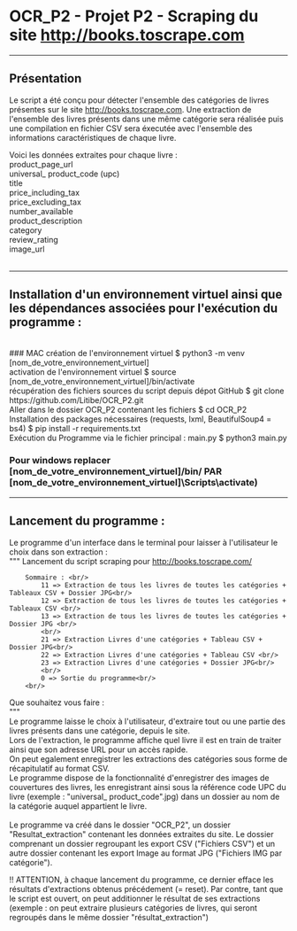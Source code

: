 # OCR_P2 - Projet P2 -  Scraping du site http://books.toscrape.com
***
## Présentation
Le script a été conçu pour détecter l'ensemble des catégories de livres présentes sur le site http://books.toscrape.com.
Une extraction de l'ensemble des livres présents dans une même catégorie sera réalisée puis une compilation en fichier CSV sera éxecutée avec l'ensemble des informations caractéristiques de chaque livre.

Voici les données extraites pour chaque livre : 
<br/>
product_page_url <br/>
universal_ product_code (upc) <br/>
title <br/>
price_including_tax <br/>
price_excluding_tax <br/>
number_available <br/>
product_description <br/>
category <br/>
review_rating <br/>
image_url <br/>
<br/>

***
## Installation d'un environnement virtuel ainsi que les dépendances associées pour l'exécution du programme :  
<br/>
### MAC
création de l'environnement virtuel
$ python3 -m venv [nom_de_votre_environnement_virtuel] <br/>
activation de l'environnement virtuel
$ source [nom_de_votre_environnement_virtuel]/bin/activate <br/>
récupération des fichiers sources du script depuis dépot GitHub
$ git clone https://github.com/Litibe/OCR_P2.git <br/>
Aller dans le dossier OCR_P2 contenant les fichiers
$ cd OCR_P2 <br/>
Installation des packages nécessaires (requests, lxml, BeautifulSoup4 = bs4)
$ pip install -r requirements.txt <br/>
Exécution du Programme via le fichier principal : main.py
$ python3 main.py <br/>

### Pour windows replacer [nom_de_votre_environnement_virtuel]/bin/ PAR  [nom_de_votre_environnement_virtuel]\Scripts\activate)

***
## Lancement du programme : 
Le programme d'un interface dans le terminal pour laisser à l'utilisateur le choix dans son extraction : <br/>
"""
Lancement du script scraping pour http://books.toscrape.com/<br/>

        Sommaire : <br/>
            11 => Extraction de tous les livres de toutes les catégories + Tableaux CSV + Dossier JPG<br/>
            12 => Extraction de tous les livres de toutes les catégories + Tableaux CSV <br/>
            13 => Extraction de tous les livres de toutes les catégories + Dossier JPG <br/>
            <br/>
            21 => Extraction Livres d'une catégories + Tableau CSV + Dossier JPG<br/>
            22 => Extraction Livres d'une catégories + Tableau CSV <br/>
            23 => Extraction Livres d'une catégories + Dossier JPG<br/>
            <br/>
            0 => Sortie du programme<br/>
        <br/>
Que souhaitez vous faire : <br/>
"""
 <br/>
Le programme laisse le choix à l'utilisateur, d'extraire tout ou une partie des livres présents dans une catégorie, depuis le site. <br/>
Lors de l'extraction, le programme affiche quel livre il est en train de traiter ainsi que son adresse URL pour un accès rapide. <br/>
On peut egalement enregistrer les extractions des catégories sous forme de récapitulatif au format CSV. <br/>
Le programme dispose de la fonctionnalité d'enregistrer des images de couvertures des livres, les enregistrant ainsi sous la référence code UPC du livre (exemple : "universal_ product_code".jpg) dans un dossier au nom de la catégorie auquel appartient le livre. <br/>
 <br/>
 Le programme va créé dans le dossier "OCR_P2", un dossier "Resultat_extraction" contenant les données extraites du site. Le dossier comprenant un dossier regroupant les export CSV ("Fichiers CSV") et un autre dossier contenant les export Image au format JPG ("Fichiers IMG par catégorie").
 
 !! ATTENTION, à chaque lancement du programme, ce dernier efface les résultats d'extractions obtenus précédement (= reset). Par contre, tant que le script est ouvert, on peut additionner le résultat de ses extractions (exemple : on peut extraire plusieurs catégories de livres, qui seront regroupés dans le même dossier "résultat_extraction")

## 
